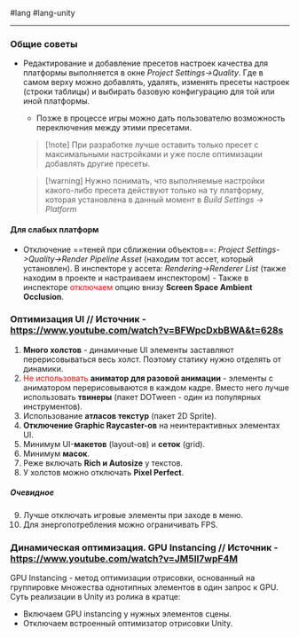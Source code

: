 #lang #lang-unity

---
### Общие советы
- Редактирование и добавление пресетов настроек качества для платформы выполняется в окне *Project Settings->Quality*. Где в самом верху можно добавлять, удалять, изменять пресеты настроек (строки таблицы) и выбирать базовую конфигурацию для той или иной платформы.
	- Позже в процессе игры можно дать пользователю возможность переключения между этими пресетами.
	> [!note] При разработке лучше оставить только пресет с максимальными настройками и уже после оптимизации добавлять другие пресеты.
	
	> [!warning] Нужно понимать, что выполняемые настройки какого-либо пресета действуют только на ту платформу, которая установлена в данный момент в *Build Settings -> Platform*
#### Для слабых платформ
- Отключение ==теней при сближении объектов==: *Project Settings->Quality->Render Pipeline Asset* (находим тот ассет, который установлен). В инспекторе у ассета: *Rendering->Renderer List* (также находим в проекте и настраиваем инспектором) - Также в инспекторе <font color="#ff0000">отключаем</font> опцию внизу **Screen Space Ambient Occlusion**.


### Оптимизация UI // Источник - https://www.youtube.com/watch?v=BFWpcDxbBWA&t=628s
1. **Много холстов** - динамичные UI элементы заставляют перерисовываться весь холст. Поэтому статику нужно отделять от динамики.
2. <font color="#ff0000">Не использовать</font> **аниматор для разовой анимации** - элементы с аниматором перерисовываются в каждом кадре. Вместо него лучше использовать **твинеры** (пакет DOTween - один из популярных инструментов).
3. Использование **атласов текстур** (пакет 2D Sprite).
4. **Отключение Graphic Raycaster-ов** на неинтерактивных элементах UI.
5. Минимум UI-**макетов** (layout-ов) и **сеток** (grid). 
6. Минимум **масок**.
7. Реже включать **Rich и Autosize** у текстов.
8. У холстов можно отключать **Pixel Perfect**.
##### Очевидное
9. Лучше отключать игровые элементы при заходе в меню.
10. Для энергопотребления можно ограничивать FPS.


### Динамическая оптимизация. GPU Instancing // Источник - https://www.youtube.com/watch?v=JM5II7wpF4M
GPU Instancing - метод оптимизации отрисовки, основанный на группировке множества однотипных элементов в один запрос к GPU.
Суть реализации в Unity из ролика в кратце: 
- Включаем GPU instancing у нужных элементов сцены.
- Отключаем встроенный оптимизатор отрисовки Unity.